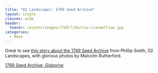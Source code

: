 ```yaml
---
title: "O2 Landscapes: 1769 Seed Archive"
layout: single
classes: wide
header:
  teaser: /assets/images/1769/libertia-cranwelliae.jpg
categories:
  - News
---
```


Great to see [this story about the 1769 Seed Archive](https://www.o2landscapes.com/portfolio/1769-garden-gisborne/) from Phillip Smith, 02 Landscapes, with glorious photos by Malcolm Rutherford.

[1769 Seed Archive, Gisborne](https://www.o2landscapes.com/portfolio/1769-garden-gisborne/)